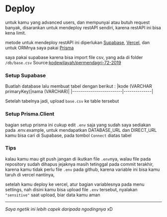 # Deploy
untuk kamu yang advanced users, dan mempunyai atau butuh request banyak, disarankan untuk mendeploy restAPI sendiri, karena restAPI ini bisa kena limit.


metode untuk mendeploy restAPI ini diperlukan [Supabase](https://supabase.com), [Vercel](https://vercel.app), dan untuk ORMnya saya pakai [Prisma](https://www.prisma.io)


saya pakai supabase karena bisa import file csv, yang ada di folder `/db/base.csv` Source:[kodewilayah/permendagri-72-2019](https://github.com/kodewilayah/permendagri-72-2019/blob/main/dist/base.csv)

### Setup Supabase
Buatlah database lalu membuat tabel dengan berikut :
|kode (VARCHAR primaryKey)|nama (VARCHAR)|
|-------------------------|--------------|

Setelah tabelnya jadi,
upload `base.csv` ke table tersebut

### Setup Prisma.Client
bagian setup prisma ini cukup edit `.env` saja yang sudah saya sediakan pada .env.example,
untuk mendapatkan DATABASE_URL dan DIRECT_URL kamu bisa cari di Supabase, pada tombol `Connect` diatas tabel

### Tips
kalau kamu mau git push jangan di ikutkan file `.env`nya, walau file pada repository sudah dihapus jejaknya masih tetinggal pada commit terakhir, karena kamu tidak perlu file `.env` pada github, karena variable ini bisa kamu taruh di vercel nantinya,

setelah kamu deploy ke vercel, atur bagian variablesnya pada menu settings, nah disini kamu bisa upload file `.env` tersebut, nyalakan `"sensitive"` saat upload, biar data kamu aman


<hr>

_Saya ngetik ini lebih capek daripada ngodingnya_ xD
